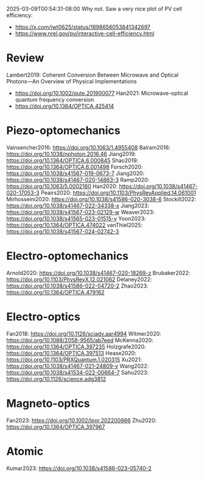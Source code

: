 
2025-03-09T00:54:31-08:00
Why not. Saw a very nice plot of PV cell efficiency:
- https://x.com/jwt0625/status/1898656053841342697
- https://www.nrel.gov/pv/interactive-cell-efficiency.html


# Review
Lambert2019: Coherent Conversion Between Microwave and Optical Photons—An Overview of Physical Implementations
- https://doi.org/10.1002/qute.201900077
Han2021: Microwave-optical quantum frequency conversion
- https://doi.org/10.1364/OPTICA.425414


# Piezo-optomechanics

Vainsencher2016: https://doi.org/10.1063/1.4955408
Balram2016: https://doi.org/10.1038/nphoton.2016.46
Jiang2019: https://doi.org/10.1364/OPTICA.6.000845
Shao2019: https://doi.org/10.1364/OPTICA.6.001498
Forsch2020: https://doi.org/10.1038/s41567-019-0673-7
Jiang2020: https://doi.org/10.1038/s41467-020-14863-3
Ramp2020: https://doi.org/10.1063/5.0002160
Han2020: https://doi.org/10.1038/s41467-020-17053-3
Peairs2020: https://doi.org/10.1103/PhysRevApplied.14.061001
Mirhosseini2020: https://doi.org/10.1038/s41586-020-3038-6
Stockill2022: https://doi.org/10.1038/s41467-022-34338-x
Jiang2023: https://doi.org/10.1038/s41567-023-02129-w
Weaver2023: https://doi.org/10.1038/s41565-023-01515-y
Yoon2023: https://doi.org/10.1364/OPTICA.474022
vanThiel2025: https://doi.org/10.1038/s41567-024-02742-3


# Electro-optomechanics

Arnold2020: https://doi.org/10.1038/s41467-020-18269-z
Brubaker2022: https://doi.org/10.1103/PhysRevX.12.021062
Delaney2022: https://doi.org/10.1038/s41586-022-04720-2
Zhao2023: https://doi.org/10.1364/OPTICA.479162


# Electro-optics
Fan2018: https://doi.org/10.1126/sciadv.aar4994
Witmer2020: https://doi.org/10.1088/2058-9565/ab7eed
McKenna2020: https://doi.org/10.1364/OPTICA.397235
Holzgrafe2020: https://doi.org/10.1364/OPTICA.397513
Hease2020: https://doi.org/10.1103/PRXQuantum.1.020315
Xu2021: https://doi.org/10.1038/s41467-021-24809-y
Wang2022: https://doi.org/10.1038/s41534-022-00664-7
Sahu2023: https://doi.org/10.1126/science.adg3812




# Magneto-optics
Fan2023: https://doi.org/10.1002/lpor.202200866
Zhu2020: https://doi.org/10.1364/OPTICA.397967



# Atomic

Kumar2023: https://doi.org/10.1038/s41586-023-05740-2

